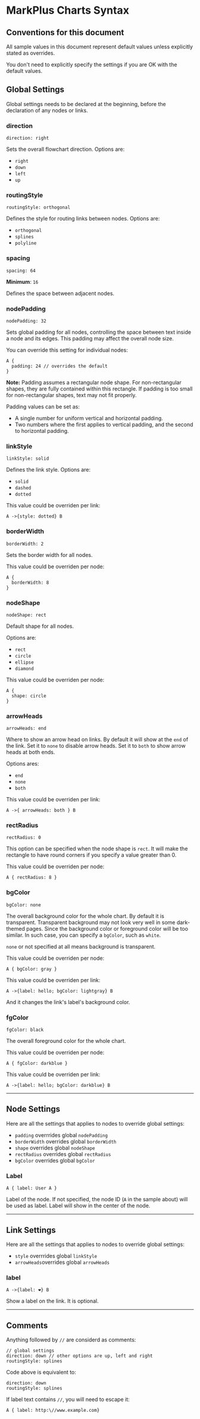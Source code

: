# MarkPlus Charts Syntax

## Conventions for this document

All sample values in this document represent default values unless explicitly
stated as overrides.

You don't need to explicitly specify the settings if you are OK with the default
values.

## Global Settings

Global settings needs to be declared at the beginning, before the declaration of
any nodes or links.

### direction

```
direction: right
```

Sets the overall flowchart direction. Options are:

- `right`
- `down`
- `left`
- `up`

### routingStyle

```
routingStyle: orthogonal
```

Defines the style for routing links between nodes. Options are:

- `orthogonal`
- `splines`
- `polyline`

### spacing

```
spacing: 64
```

**Minimum**: `16`

Defines the space between adjacent nodes.

### nodePadding

```
nodePadding: 32
```

Sets global padding for all nodes, controlling the space between text inside a
node and its edges. This padding may affect the overall node size.

You can override this setting for individual nodes:

```
A {
  padding: 24 // overrides the default
}
```

**Note:** Padding assumes a rectangular node shape. For non-rectangular shapes,
they are fully contained within this rectangle. If padding is too small for
non-rectangular shapes, text may not fit properly.

Padding values can be set as:

- A single number for uniform vertical and horizontal padding.
- Two numbers where the first applies to vertical padding, and the second to
  horizontal padding.

### linkStyle

```
linkStyle: solid
```

Defines the link style. Options are:

- `solid`
- `dashed`
- `dotted`

This value could be overriden per link:

```
A ->{style: dotted} B
```

### borderWidth

```
borderWidth: 2
```

Sets the border width for all nodes.

This value could be overriden per node:

```
A {
  borderWidth: 8
}
```

### nodeShape

```
nodeShape: rect
```

Default shape for all nodes.

Options are:

- `rect`
- `circle`
- `ellipse`
- `diamond`

This value could be overriden per node:

```
A {
  shape: circle
}
```

### arrowHeads

```
arrowHeads: end
```

Where to show an arrow head on links. By default it will show at the `end` of
the link. Set it to `none` to disable arrow heads. Set it to `both` to show
arrow heads at both ends.

Options ares:

- `end`
- `none`
- `both`

This value could be overriden per link:

```
A ->{ arrowHeads: both } B
```

### rectRadius

```
rectRadius: 0
```

This option can be specified when the node shape is `rect`. It will make the
rectangle to have round corners if you specify a value greater than 0.

This value could be overriden per node:

```
A { rectRadius: 8 }
```

### bgColor

```
bgColor: none
```

The overall background color for the whole chart. By default it is transparent.
Transparent background may not look very well in some dark-themed pages. Since
the background color or foreground color will be too similar. In such case, you
can specify a `bgColor`, such as `white`.

`none` or not specified at all means background is transparent.

This value could be overriden per node:

```
A { bgColor: gray }
```

This value could be overriden per link:

```
A ->{label: hello; bgColor: lightgray} B
```

And it changes the link's label's background color.

### fgColor

```
fgColor: black
```

The overall foreground color for the whole chart.

This value could be overriden per node:

```
A { fgColor: darkblue }
```

This value could be overriden per link:

```
A ->{label: hello; bgColor: darkblue} B
```

---

## Node Settings

Here are all the settings that applies to nodes to override global settings:

- `padding` overrrides global `nodePadding`
- `borderWidth` overrides global `borderWidth`
- `shape` overrides global `nodeShape`
- `rectRadius` overrides global `rectRadius`
- `bgColor` overrides global `bgColor`

### Label

```
A { label: User A }
```

Label of the node. If not specified, the node ID (`A` in the sample about) will
be used as label. Label will show in the center of the node.

---

## Link Settings

Here are all the settings that applies to nodes to override global settings:

- `style` overrrides global `linkStyle`
- `arrowHeads`overrides global `arrowHeads`

### label

```
A ->{label: ❤️} B
```

Show a label on the link. It is optional.

---

## Comments

Anything followed by `//` are considerd as comments:

```
// global settings
direction: down // other options are up, left and right
routingStyle: splines
```

Code above is equivalent to:

```
direction: down
routingStyle: splines
```

If label text contains `//`, you will need to escape it:

```
A { label: http:\//www.example.com}
```
